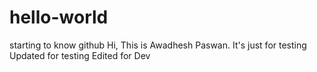 # hello-world
starting to know github
Hi, This is Awadhesh Paswan. It's just for testing
Updated for testing
Edited for Dev
